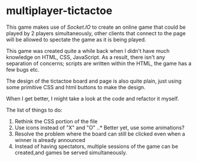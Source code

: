 # multiplayer-tictactoe

This game makes use of *Socket.IO* to create an online game that could be played by 2 players simultaneously, other clients that connect to the page will be allowed to spectate the game as it is being played.

This game was created quite a while back when I didn't have much knowledge on HTML, CSS, JavaScript. As a result, there isn't any separation of concerns; scripts are written within the HTML, the game has a few bugs etc.

The design of the tictactoe board and page is also quite plain, just using some primitive CSS and html buttons to make the design.

When I get better, I might take a look at the code and refactor it myself.

The list of things to do:
1. Rethink the CSS portion of the file
2. Use icons instead of "X" and "O"
..* Better yet, use some animations?
3. Resolve the problem where the board can still be clicked even when a winner is already announced
4. Instead of having spectators, multiple sessions of the game can be created,and games be served simultaneously.

